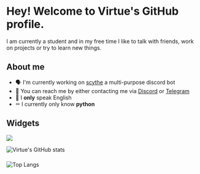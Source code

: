 # Hey! Welcome to Virtue's GitHub profile.

I am currently a student and in my free time I like to talk with friends, work on projects or try to learn new things.

## About me

- 🗣 I'm currently working on [scythe](https://github.com/wackiest/scythe) a multi-purpose discord bot 
- 💯 You can reach me by either contacting me via [Discord](https://discordlookup.com/user/954418137816780822) or [Telegram](https://t.me/virtuezz)
- 👑 I **only** speak English
- ⚰️ I currently only know **python**

## Widgets

  <a href="https://discordlookup.com/user/954418137816780822">
    <img src="https://discord.c99.nl/widget/theme-4/954418137816780822.png"/>
  </a>
</p>

![Virtue's GitHub stats](https://github-readme-stats.vercel.app/api?username=wackiest&show_icons=true&theme=radical)
###
![Top Langs](https://github-readme-stats.vercel.app/api/top-langs/?username=wackiest&theme=radical)
